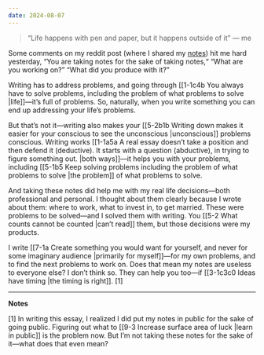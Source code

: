 ```yaml
---
date: 2024-08-07
---
```

> “Life happens with pen and paper, but it happens outside of it” — me

Some comments on my reddit post (where I shared my [notes](https://kenti.xyz/notes/)) hit me hard yesterday, “You are taking notes for the sake of taking notes,“ “What are you working on?” “What did you produce with it?”

Writing has to address problems, and going through [[1-1c4b You always have to solve problems, including the problem of what problems to solve |life]]—it’s full of problems. So, naturally, when you write something you can end up addressing your life’s problems. 

But that’s not it—writing also makes your [[5-2b1b Writing down makes it easier for your conscious to see the unconscious |unconscious]] problems conscious. Writing works [[1-1a5a A real essay doesn’t take a position and then defend it (deductive). It starts with a question (abductive), in trying to figure something out. |both ways]]—it helps you with your problems, including [[5-1b5 Keep solving problems including the problem of what problems to solve |the problem]] of what problems to solve.

And taking these notes did help me with my real life decisions—both professional and personal. I thought about them clearly because I wrote about them: where to work, what to invest in, to get married. These were problems to be solved—and I solved them with writing. You [[5-2 What counts cannot be counted |can’t read]] them, but those decisions were my products.

I write [[7-1a Create something you would want for yourself, and never for some imaginary audience |primarily for myself]]—for my own problems, and to find the next problems to work on. Does that mean my notes are useless to everyone else? I don’t think so. They can help you too—if [[3-1c3c0 Ideas have timing |the timing is right]]. [1]

---

**Notes**

[1] In writing this essay, I realized I did put my notes in public for the sake of going public. Figuring out what to [[9-3 Increase surface area of luck |learn in public]] is the problem now. But I’m not taking these notes for the sake of it—what does that even mean?



